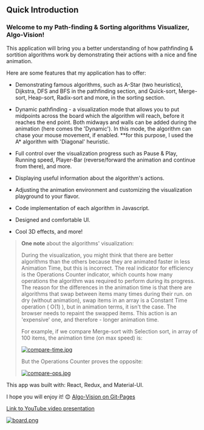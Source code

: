 ## Quick Introduction

### Welcome to my Path-finding & Sorting algorithms Visualizer, **Algo-Vision**!

This application will bring you a better understanding of how pathfinding & sortition algorithms work by
demonstrating their actions with a nice and fine animation.

Here are some features that my application has to offer:

- Demonstrating famous algorithms, such as A-Star (two heuristics), Dijkstra, DFS and BFS in the pathfinding section,
  and Quick-sort, Merge-sort, Heap-sort, Radix-sort and more, in the sorting section.

- Dynamic pathfinding - a visualization mode that allows you to put midpoints across the board which the
  algorithm will reach, before it reaches the end point. Both midways and walls can be added during the animation (here comes the 'Dynamic').
  In this mode, the algorithm can chase your mouse movement, if enabled.
  \*\*for this purpose, I used the A\* algorithm with 'Diagonal' heuristic.

- Full control over the visualization progress such as Pause & Play, Running speed, Player-Bar (reverse/forward the animation and continue from there), and more.

- Displaying useful information about the algorithm's actions.

- Adjusting the animation environment and customizing the visualization playground to your flavor.

- Code implementation of each algorithm in Javascript.

- Designed and comfortable UI.

- Cool 3D effects, and more!

> **One note** about the algorithms' visualization:
>
> During the visualization, you might think that there are better algorithms than the others because they are animated faster in less Animation Time, but this is incorrect. The real indicator for efficiency is the Operations Counter indicator, which counts how many operations the algorithm was required to perform during its progress. The reason for the differences in the animation time is that there are algorithms that swap between items many times during their run. on dry (without animation), swap items in an array is a Constant Time operation ( O(1) ), but in animation terms, it isn't the case. The browser needs to repaint the swapped items. This action is an 'expensive' one, and therefore - longer animation time.
>
> For example, if we compare Merge-sort with Selection sort, in array of 100 items, the animation time (on max speed) is:
>
> [![compare-time.jpg](https://i.postimg.cc/8kRnBV9D/compare-time.jpg)](https://postimg.cc/DmzgnR7Y)
>
> But the Operations Counter proves the opposite:
>
> [![compare-ops.jpg](https://i.postimg.cc/2ykd7gL8/compare-ops.jpg)](https://postimg.cc/Q9zWX4qR)

This app was built with: React, Redux, and Material-UI.

I hope you will enjoy it! :blush: [Algo-Vision on Git-Pages](https://eliya-shalom.github.io/Algo-Vision/)

[Link to YouTube video presentation](https://www.youtube.com/watch?v=3FV6WjjJI78)

[![board.png](https://i.postimg.cc/MGnwnFr1/board.png)](https://postimg.cc/94HKSJ2f)
